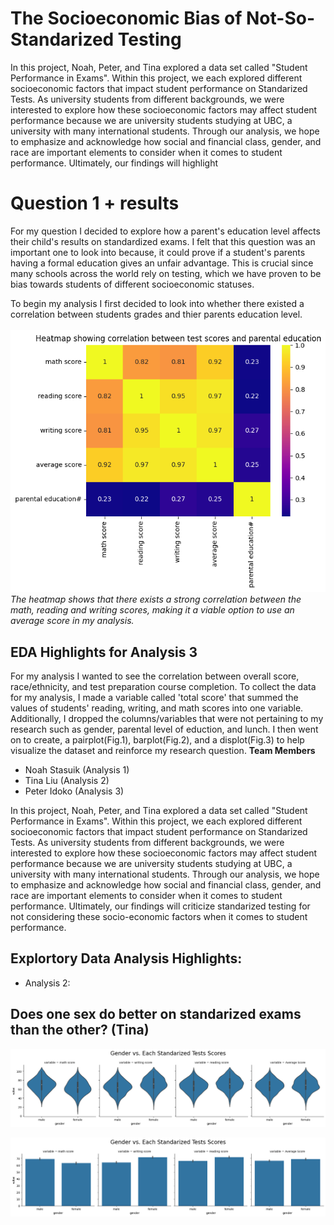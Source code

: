# The Socioeconomic Bias of Not-So-Standarized Testing 
In this project, Noah, Peter, and Tina explored a data set called "Student Performance in Exams". Within this project, we each explored different socioeconomic factors that impact student performance on Standarized Tests. As university students from different backgrounds, we were interested to explore how these socioeconomic factors may affect student performance because we are university students studying at UBC, a university with many international students. Through our analysis, we hope to emphasize and acknowledge how social and financial class, gender, and race are important elements to consider when it comes to student performance. Ultimately, our findings will highlight 


# Question 1 + results
For my question I decided to explore how a parent's education level affects their child's results on standardized exams. I felt that this question was an important one to look into because, it could prove if a student's parents having a formal education gives an unfair advantage. This is crucial since many schools across the world rely on testing, which we have proven to be bias towards students of different socioeconomic statuses.

To begin my analysis I first decided to look into whether there existed a correlation between students grades and thier parents education level.
<br><br>
![heatmap](images/analysis1_image2.png)
*The heatmap shows that there exists a strong correlation between the math, reading and writing scores, making it a viable option to use an average score in my analysis.*
<br>
## EDA Highlights for Analysis 3
For my analysis I wanted to see the correlation between overall score, race/ethnicity, and test preparation course completion. To collect the data for my analysis, I made a variable called 'total score' that summed the values of students' reading, writing, and math scores into one variable. Additionally, I dropped the columns/variables that were not pertaining to my research such as gender, parental level of eduction, and lunch. I then went on to create, a pairplot(Fig.1), barplot(Fig.2), and a displot(Fig.3) to help visualize the dataset and reinforce my research question.
**Team Members**
- Noah Stasuik (Analysis 1)
- Tina Liu (Analysis 2)
- Peter Idoko (Analysis 3) 

In this project, Noah, Peter, and Tina explored a data set called "Student Performance in Exams". Within this project, we each explored different socioeconomic factors that impact student performance on Standarized Tests. As university students from different backgrounds, we were interested to explore how these socioeconomic factors may affect student performance because we are university students studying at UBC, a university with many international students. Through our analysis, we hope to emphasize and acknowledge how social and financial class, gender, and race are important elements to consider when it comes to student performance. Ultimately, our findings will criticize standarized testing for not considering these socio-economic factors when it comes to student performance. 

## Explortory Data Analysis Highlights: 
- Analysis 2: 

## Does one sex do better on standarized exams than the other? (Tina)
![barplot](/images/Analysis2_Image1.png)

![violinplot](/images/Analysis2_Image2.png)